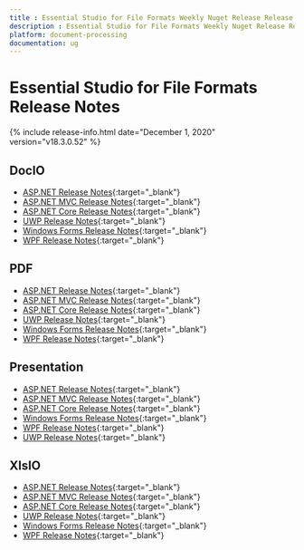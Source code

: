 ```yaml
---
title : Essential Studio for File Formats Weekly Nuget Release Release Notes  
description : Essential Studio for File Formats Weekly Nuget Release Release Notes  
platform: document-processing
documentation: ug
---
```


# Essential Studio for File Formats  Release Notes  

{% include release-info.html date="December 1, 2020" version="v18.3.0.52" %} 

## DocIO

* [ASP.NET Release Notes](/aspnet/release-notes/v18.3.0.52#docio){:target="_blank"}
* [ASP.NET MVC Release Notes](/aspnetmvc/release-notes/v18.3.0.52#docio){:target="_blank"}
* [ASP.NET Core Release Notes](/aspnet-core/release-notes/v18.3.0.52#docio){:target="_blank"}
* [UWP Release Notes](/uwp/release-notes/v18.3.0.52#docio){:target="_blank"}
* [Windows Forms Release Notes](/windowsforms/release-notes/v18.3.0.52#docio){:target="_blank"}
* [WPF Release Notes](/wpf/release-notes/v18.3.0.52#docio){:target="_blank"}


## PDF

* [ASP.NET Release Notes](/aspnet/release-notes/v18.3.0.52#pdf){:target="_blank"}
* [ASP.NET MVC Release Notes](/aspnetmvc/release-notes/v18.3.0.52#pdf){:target="_blank"}
* [ASP.NET Core Release Notes](/aspnet-core/release-notes/v18.3.0.52#pdf){:target="_blank"}
* [UWP Release Notes](/uwp/release-notes/v18.3.0.52#pdf){:target="_blank"}
* [Windows Forms Release Notes](/windowsforms/release-notes/v18.3.0.52#pdf){:target="_blank"}
* [WPF Release Notes](/wpf/release-notes/v18.3.0.52#pdf){:target="_blank"}


## Presentation

* [ASP.NET Release Notes](/aspnet/release-notes/v18.3.0.52#presentation){:target="_blank"}
* [ASP.NET MVC Release Notes](/aspnetmvc/release-notes/v18.3.0.52#presentation){:target="_blank"}
* [ASP.NET Core Release Notes](/aspnet-core/release-notes/v18.3.0.52#presentation){:target="_blank"}
* [Windows Forms Release Notes](/windowsforms/release-notes/v18.3.0.52#presentation){:target="_blank"}
* [WPF Release Notes](/wpf/release-notes/v18.3.0.52#presentation){:target="_blank"}
* [UWP Release Notes](/uwp/release-notes/v18.3.0.52#presentation){:target="_blank"}


## XlsIO

* [ASP.NET Release Notes](/aspnet/release-notes/v18.3.0.52#xlsio){:target="_blank"}
* [ASP.NET MVC Release Notes](/aspnetmvc/release-notes/v18.3.0.52#xlsio){:target="_blank"}
* [ASP.NET Core Release Notes](/aspnet-core/release-notes/v18.3.0.52#xlsio){:target="_blank"}
* [UWP Release Notes](/uwp/release-notes/v18.3.0.52#xlsio){:target="_blank"}
* [Windows Forms Release Notes](/windowsforms/release-notes/v18.3.0.52#xlsio){:target="_blank"}
* [WPF Release Notes](/wpf/release-notes/v18.3.0.52#xlsio){:target="_blank"}